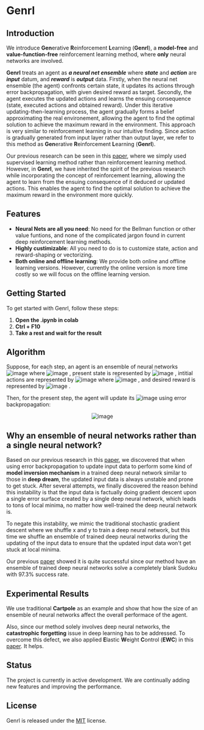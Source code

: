 # Genrl
## Introduction
We introduce **Gen**erative **R**einforcement **L**earning (**Genrl**), a **model-free** and **value-function-free** reinforcement learning method, where **only** neural networks are involved.

**Genrl** treats an agent as ***a neural net ensemble*** where ***state*** and ***action*** are ***input*** datum, and ***reward*** is ***output*** data. Firstly, when the neural net ensemble (the agent) confronts certain state, it updates its actions through error backpropagation, with given desired reward as target. Secondly, the agent executes the updated actions and learns the ensuing consequence (state, executed actions and obtained reward). Under this iterative updating-then-learning process, the agent gradually forms a belief approximating the real environement, allowing the agent to find the optimal solution to achieve the maximum reward in the environment. This approach is very similar to reinforcement learning in our intuitive finding. Since action is gradually generated from input layer rather than output layer, we refer to this method as **Gen**erative **R**einforcement **L**earning (**Genrl**).

Our previous research can be seen in this [paper](https://ala2022.github.io/papers/ALA2022_paper_4.pdf), where we simply used supervised learning method rather than reinforcement learning method. However, in **Genrl**, we have inherited the spirit of the previous research while incorporating the concept of reinforcement learning, allowing the agent to learn from the ensuing consequence of it deduced or updated actions. This enables the agent to find the optimal solution to achieve the maximum reward in the environment more quickly.

## Features
- **Neural Nets are all you need**: No need for the Bellman function or other value funtions, and none of the complicated jargon found in current deep reinforcement learning methods.
- **Highly custimizable**: All you need to do is to customize state, action and reward-shaping or vectorizing.
- **Both online and offline learning**: We provide both online and offline learning versions. However, currently the online version is more time costly so we will focus on the offline learning version.

## Getting Started
To get started with Genrl, follow these steps:

1. **Open the .ipynb in colab**
2. **Ctrl + F10**
3. **Take a rest and wait for the result**

## Algorithm
Suppose, for each step, an agent is an ensemble of neural networks 
<img src="https://github.com/user-attachments/assets/3469e249-0a09-49f1-bafe-26283d2708c7" alt="image"> 
where 
<img src="https://github.com/user-attachments/assets/60552124-f33a-40b0-8e7b-8453982ee753" alt="image">
, present state is represented by 
<img src="https://github.com/user-attachments/assets/3469e249-0a09-49f1-bafe-26283d2708c7" alt="image"> 
, intitial actions are represented by 
<img src="https://github.com/user-attachments/assets/3469e249-0a09-49f1-bafe-26283d2708c7" alt="image"> 
where 
<img src="https://github.com/user-attachments/assets/3469e249-0a09-49f1-bafe-26283d2708c7" alt="image">
, and desired reward is represented by 
<img src="https://github.com/user-attachments/assets/3469e249-0a09-49f1-bafe-26283d2708c7" alt="image">
. 

Then, for the present step, the agent will update its 
<img src="https://github.com/user-attachments/assets/3469e249-0a09-49f1-bafe-26283d2708c7" alt="image"> 
using error backpropagation:

<p align="center">
  <img src="https://github.com/user-attachments/assets/6dc2dd45-e95c-4c61-b0cd-72e5f3daae49" alt="image">
</p>

## Why an ensemble of neural networks rather than a single neural network?
Based on our previous research in this [paper](https://ala2022.github.io/papers/ALA2022_paper_4.pdf), we discovered that when using error backpropagation to update input data to perform some kind of **model inversion mechanism** in a trained deep neural network similar to those in **deep dream**, the updated input data is always unstable and prone to get stuck. After several attempts, we finally discovered the reason behind this instability is that the input data is factually doing gradient descent upon a single error surface created by a single deep neural network, which leads to tons of local minima, no matter how well-trained the deep neural network is.

To negate this instability, we mimic the traditional stochastic gradient descent where we shuffle x and y to train a deep neural network, but this time we shuffle an ensemble of trained deep neural networks during the updating of the input data to ensure that the updated input data won't get stuck at local minima.

Our previous [paper](https://ala2022.github.io/papers/ALA2022_paper_4.pdf) showed it is quite successful since our method have an ensemble of trained deep neural networks solve a completely blank Sudoku with 97.3% success rate.

## Experimental Results
We use traditional **Cartpole** as an example and show that how the size of an ensemble of neural networks affect the overall performace of the agent.




Also, since our method solely involves deep neural networks, the **catastrophic forgetting** issue in deep learning has to be addressed. To overcome this defect, we also applied **E**lastic **W**eight **C**ontrol (**EWC**) in this [paper](https://arxiv.org/pdf/1612.00796). It helps.

## Status
The project is currently in active development. We are continually adding new features and improving the performance.

## License
Genrl is released under the [MIT](https://github.com/Brownwang0426/Genrl/blob/main/LICENSE) license.
